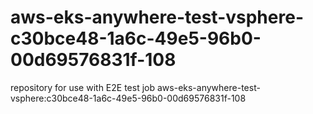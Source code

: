 # aws-eks-anywhere-test-vsphere-c30bce48-1a6c-49e5-96b0-00d69576831f-108
repository for use with E2E test job aws-eks-anywhere-test-vsphere:c30bce48-1a6c-49e5-96b0-00d69576831f-108
